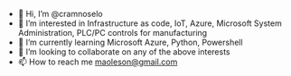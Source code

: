 - 👋 Hi, I’m @cramnoselo
- 👀 I’m interested in Infrastructure as code, IoT, Azure, Microsoft System Administration, PLC/PC controls for manufacturing
- 🌱 I’m currently learning Microsoft Azure, Python, Powershell
- 💞️ I’m looking to collaborate on any of the above interests
- 📫 How to reach me maoleson@gmail.com

<!---
cramnoselo/cramnoselo is a ✨ special ✨ repository because its `README.md` (this file) appears on your GitHub profile.
You can click the Preview link to take a look at your changes.
--->
